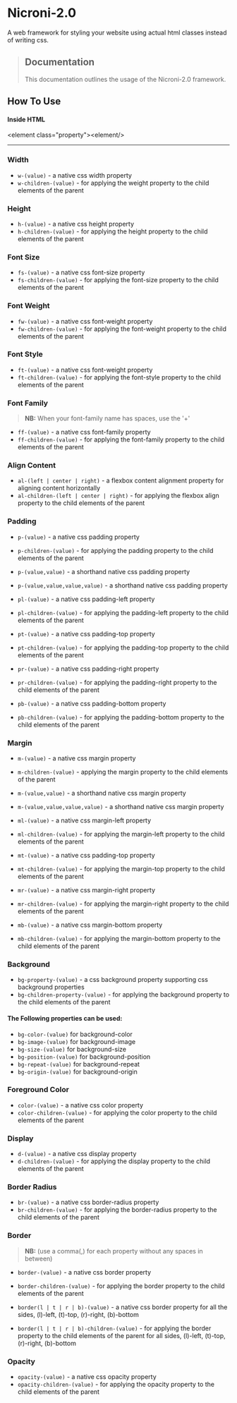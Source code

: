 # Nicroni-2.0
A web framework for styling your website using actual html classes instead of writing css.

> ## Documentation
> This documentation outlines the usage of the Nicroni-2.0 framework.

## How To Use
<script type="module" src="https://nicroni.herokuapp.com/nicroni/cdn/nicroni.js" crossorigin="anonymous" defer></script>

#### Inside HTML
&lt;element class="property"&gt;&lt;element/&gt;

---

### Width
- `w-(value)` - a native css width property
- `w-children-(value)` - for applying the weight property to the child elements of the parent

### Height
- `h-(value)` - a native css height property
- `h-children-(value)` - for applying the height property to the child elements of the parent

### Font Size
- `fs-(value)` - a native css font-size property
- `fs-children-(value)` - for applying the font-size property to the child elements of the parent

### Font Weight
- `fw-(value)` - a native css font-weight property
- `fw-children-(value)` - for applying the font-weight property to the child elements of the parent

### Font Style
- `ft-(value)` - a native css font-weight property
- `ft-children-(value)` - for applying the font-style property to the child elements of the parent

### Font Family
> **NB:** When your font-family name has spaces, use the '+'
- `ff-(value)` - a native css font-family property
- `ff-children-(value)` - for applying the font-family property to the child elements of the parent

### Align Content
- `al-(left | center | right)` - a flexbox content alignment property for aligning content horizontally
- `al-children-(left | center | right)` - for applying the flexbox align property to the child elements of the parent

### Padding
- `p-(value)` - a native css padding property
- `p-children-(value)` - for applying the padding property to the child elements of the parent

- `p-(value,value)` - a shorthand native css padding property
- `p-(value,value,value,value)` - a shorthand native css padding property

- `pl-(value)` - a native css padding-left property
- `pl-children-(value)` - for applying the padding-left property to the child elements of the parent

- `pt-(value)` - a native css padding-top property
- `pt-children-(value)` - for applying the padding-top property to the child elements of the parent

- `pr-(value)` - a native css padding-right property
- `pr-children-(value)` - for applying the padding-right property to the child elements of the parent

- `pb-(value)` - a native css padding-bottom property
- `pb-children-(value)` - for applying the padding-bottom property to the child elements of the parent


### Margin
- `m-(value)` - a native css margin property
- `m-children-(value)` - applying the margin property to the child elements of the parent
- `m-(value,value)` - a shorthand native css margin property
- `m-(value,value,value,value)` - a shorthand native css margin property

- `ml-(value)` - a native css margin-left property
- `ml-children-(value)` - for applying the margin-left property to the child elements of the parent

- `mt-(value)` - a native css padding-top property
- `mt-children-(value)` - for applying the margin-top property to the child elements of the parent

- `mr-(value)` - a native css margin-right property
- `mr-children-(value)` - for applying the margin-right property to the child elements of the parent

- `mb-(value)` - a native css margin-bottom property
- `mb-children-(value)` - for applying the margin-bottom property to the child elements of the parent

### Background
- `bg-property-(value)` - a css background property supporting css background properties
- `bg-children-property-(value)` - for applying the background property to the child elements of the parent

#### The Following properties can be used:
- `bg-color-(value)` for background-color
- `bg-image-(value)` for background-image
- `bg-size-(value)` for background-size
- `bg-position-(value)` for background-position
- `bg-repeat-(value)` for background-repeat
- `bg-origin-(value)` for background-origin

### Foreground Color
- `color-(value)` - a native css color property
- `color-children-(value)` - for applying the color property to the child elements of the parent

### Display
- `d-(value)` - a native css display property
- `d-children-(value)` - for applying the display property to the child elements of the parent

### Border Radius
- `br-(value)` - a native css border-radius property
- `br-children-(value)` - for applying the border-radius property to the child elements of the parent

### Border

> **NB:** (use a comma(,) for each property without any spaces in between)

- `border-(value)` - a native css border property 
- `border-children-(value)` - for applying the border property to the child elements of the parent

- `border(l | t | r | b)-(value)` - a native css border property for all the sides, (l)-left, (t)-top, (r)-right, (b)-bottom
- `border(l | t | r | b)-children-(value)` - for applying the border property to the child elements of the parent for all sides, (l)-left, (t)-top, (r)-right, (b)-bottom

### Opacity

- `opacity-(value)` - a native css opacity property
- `opacity-children-(value)` - for applying the opacity property to the child elements of the parent
